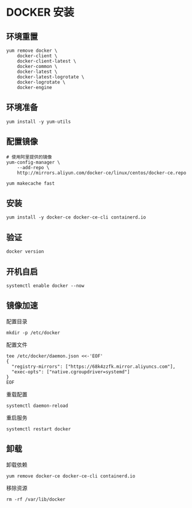 # DOCKER 安装

## 环境重置

```shell
yum remove docker \
    docker-client \
    docker-client-latest \
    docker-common \
    docker-latest \
    docker-latest-logrotate \
    docker-logrotate \
    docker-engine
```

## 环境准备

```shell
yum install -y yum-utils
```

## 配置镜像

```shell
# 使用阿里提供的镜像
yum-config-manager \
    --add-repo \
    http://mirrors.aliyun.com/docker-ce/linux/centos/docker-ce.repo

yum makecache fast
```

## 安装

```shell
yum install -y docker-ce docker-ce-cli containerd.io
```

## 验证

```shell
docker version
```

## 开机自启

```shell
systemctl enable docker --now
```

## 镜像加速

配置目录

```shell
mkdir -p /etc/docker
```

配置文件

```shell
tee /etc/docker/daemon.json <<-'EOF'
{
  "registry-mirrors": ["https://68k4zzfk.mirror.aliyuncs.com"],
  "exec-opts": ["native.cgroupdriver=systemd"]
}
EOF

```

重载配置

```shell
systemctl daemon-reload

```

重启服务

```shell
systemctl restart docker
```

## 卸载

卸载依赖

```shell
yum remove docker-ce docker-ce-cli containerd.io
```

移除资源

```shell
rm -rf /var/lib/docker
```
